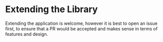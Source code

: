 # Extending the Library

Extending the application is welcome, however it is best to open an issue first, to ensure that a PR would be accepted and makes sense in terms of features and design.
